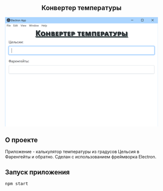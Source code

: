  <h2 align="center">Конвертер температуры</h3>

<!-- ABOUT THE PROJECT -->
![Alt text](/img/Temp.PNG?raw=true "Temp")
## О проекте
<p>
Приложение - калькулятор температуры из градусов Цельсия в Фаренгейты и обратно. Сделан с использованием фреймворка Electron.
</p>

<!-- GETTING STARTED -->
## Запуск приложения
<div class="highlight highlight-source-shell">
<pre>npm start</pre>
</div>
